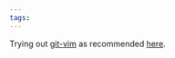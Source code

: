 ```yaml
---
tags: 
---
```


Trying out [git-vim](/wiki/git-vim) as recommended [here](http://vim.runpaint.org/extending/integrating-vim-with-git/).
